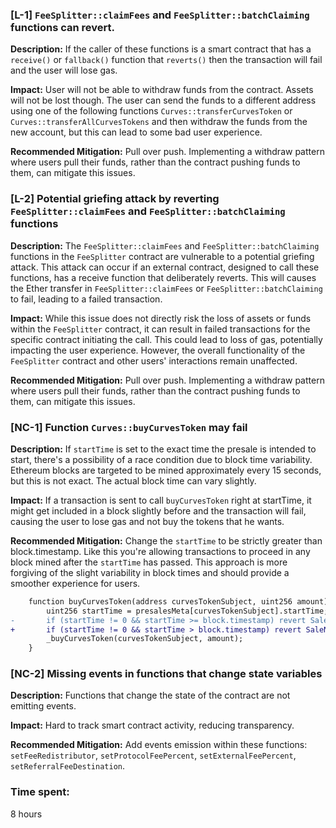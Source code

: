 ### [L-1] `FeeSplitter::claimFees` and `FeeSplitter::batchClaiming` functions can revert.

**Description:** If the caller of these functions is a smart contract that has a `receive()` or `fallback()` function that `reverts()` then the transaction will fail and the user will lose gas.

**Impact:** User will not be able to withdraw funds from the contract. Assets will not be lost though. The user can send the funds to a different address using one of the following functions `Curves::transferCurvesToken` or `Curves::transferAllCurvesTokens` and then withdraw the funds from the new account, but this can lead to some bad user experience.

**Recommended Mitigation:** Pull over push. Implementing a withdraw pattern where users pull their funds, rather than the contract pushing funds to them, can mitigate this issues.

### [L-2] Potential griefing attack by reverting `FeeSplitter::claimFees` and `FeeSplitter::batchClaiming` functions

**Description:** The `FeeSplitter::claimFees` and `FeeSplitter::batchClaiming` functions in the `FeeSplitter` contract are vulnerable to a potential griefing attack. This attack can occur if an external contract, designed to call these functions, has a receive function that deliberately reverts. This will causes the Ether transfer in `FeeSplitter::claimFees` or `FeeSplitter::batchClaiming` to fail, leading to a failed transaction.

**Impact:** While this issue does not directly risk the loss of assets or funds within the `FeeSplitter` contract, it can result in failed transactions for the specific contract initiating the call. This could lead to loss of gas, potentially impacting the user experience. However, the overall functionality of the `FeeSplitter` contract and other users' interactions remain unaffected.

**Recommended Mitigation:** Pull over push. Implementing a withdraw pattern where users pull their funds, rather than the contract pushing funds to them, can mitigate this issues.

### [NC-1] Function `Curves::buyCurvesToken` may fail

**Description:** If `startTime` is set to the exact time the presale is intended to start, there's a possibility of a race condition due to block time variability. Ethereum blocks are targeted to be mined approximately every 15 seconds, but this is not exact. The actual block time can vary slightly.

**Impact:** If a transaction is sent to call `buyCurvesToken` right at startTime, it might get included in a block slightly before and the transaction will fail, causing the user to lose gas and not buy the tokens that he wants.

**Recommended Mitigation:** Change the `startTime` to be strictly greater than block.timestamp. Like this you're allowing transactions to proceed in any block mined after the `startTime` has passed. This approach is more forgiving of the slight variability in block times and should provide a smoother experience for users.

```diff
    function buyCurvesToken(address curvesTokenSubject, uint256 amount) public payable {
        uint256 startTime = presalesMeta[curvesTokenSubject].startTime;
-       if (startTime != 0 && startTime >= block.timestamp) revert SaleNotOpen();
+       if (startTime != 0 && startTime > block.timestamp) revert SaleNotOpen();
        _buyCurvesToken(curvesTokenSubject, amount);
    }
```

### [NC-2] Missing events in functions that change state variables

**Description:** Functions that change the state of the contract are not emitting events.

**Impact:** Hard to track smart contract activity, reducing transparency.

**Recommended Mitigation:** Add events emission within these functions: `setFeeRedistributor`, `setProtocolFeePercent`, `setExternalFeePercent`, `setReferralFeeDestination`.


### Time spent:
8 hours